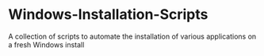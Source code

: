 # Windows-Installation-Scripts
A collection of scripts to automate the installation of various applications on a fresh Windows install
